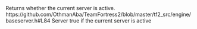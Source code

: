 <function name="IsActive" parent="IServer" type="classfunc">
	<description>Returns whether the current server is active.</description>
	<source>https://github.com/OthmanAba/TeamFortress2/blob/master/tf2_src/engine/baseserver.h#L84</source>
	<realm>Server</realm>
	<rets>
		<ret name="active" type="bool">true if the current server is active</ret>
	</rets>
</function>